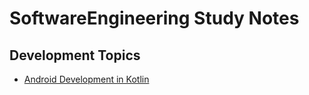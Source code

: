 # SoftwareEngineering Study Notes

## Development Topics

- [Android Development in Kotlin](https://github.com/eshinhw/SoftwareEngineeringStudyNotes/blob/master/android-kotlin/android-kotlin.md)
